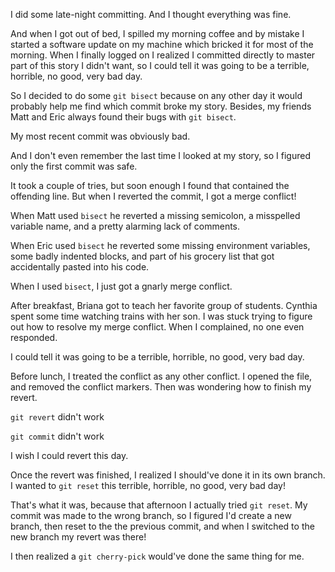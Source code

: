 I did some late-night committing. And I thought everything was fine.

And when I got out of bed, I spilled my morning coffee and by mistake I started a software update on my machine which bricked it for most of the morning. When I finally logged on I realized I committed directly to master part of this story I didn't want, so I could tell it was going to be a terrible, horrible, no good, very bad day.

So I decided to do some `git bisect` because on any other day it would probably help me find which commit broke my story. Besides, my friends Matt and Eric always found their bugs with `git bisect`.

My most recent commit was obviously bad.

And I don't even remember the last time I looked at my story, so I figured only the first commit was safe.

It took a couple of tries, but soon enough I found that contained the offending line. But when I reverted the commit, I got a merge conflict!

When Matt used `bisect` he reverted a missing semicolon, a misspelled variable name, and a pretty alarming lack of comments.

When Eric used `bisect` he reverted some missing environment variables, some badly indented blocks, and part of his grocery list that got accidentally pasted into his code.

When I used `bisect`, I just got a gnarly merge conflict.

After breakfast, Briana got to teach her favorite group of students. Cynthia spent some time watching trains with her son. I was stuck trying to figure out how to resolve my merge conflict. When I complained, no one even responded.

I could tell it was going to be a terrible, horrible, no good, very bad day.

Before lunch, I treated the conflict as any other conflict. I opened the file, and removed the conflict markers. Then was wondering how to finish my revert.

`git revert` didn't work

`git commit` didn't work

I wish I could revert this day.

Once the revert was finished, I realized I should've done it in its own branch. I wanted to `git reset` this terrible, horrible, no good, very bad day!

That's what it was, because that afternoon I actually tried `git reset`. My commit was made to the wrong branch, so I figured I'd create a new branch, then reset to the the previous commit, and when I switched to the new branch my revert was there!

I then realized a `git cherry-pick` would've done the same thing for me.
